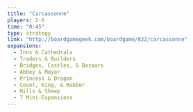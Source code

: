 ```yaml
---
title: "Carcassonne"
players: 2-6
time: "0:45"
type: strategy
link: "http://boardgamegeek.com/boardgame/822/carcassonne"
expansions:
  - Inns & Cathedrals
  - Traders & Builders
  - Bridges, Castles, & Bazaars
  - Abbey & Mayor
  - Princess & Dragon
  - Count, King, & Robber
  - Hills & Sheep
  - 7 Mini-Expansions
---
```

